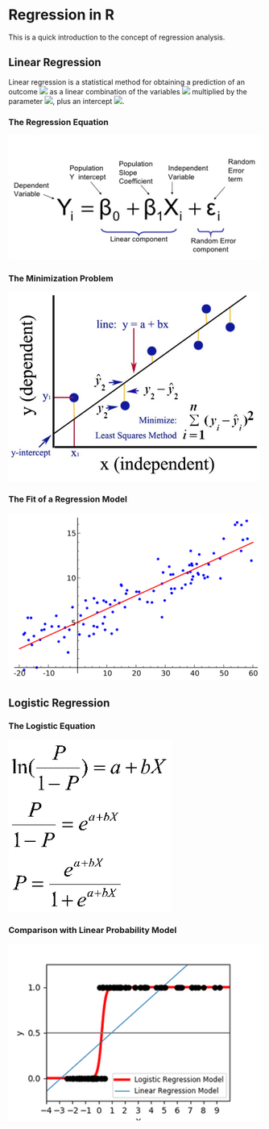 # Regression in R

This is a quick introduction to the concept of regression analysis. 

## Linear Regression 

Linear regression is a statistical method for obtaining a prediction of an outcome 
<img src="https://render.githubusercontent.com/render/math?math=Y_i"> 
as a linear combination of the variables
<img src="https://render.githubusercontent.com/render/math?math=X_i">
multiplied by the parameter
<img src="https://render.githubusercontent.com/render/math?math=\beta_1">, 
plus an intercept
<img src="https://render.githubusercontent.com/render/math?math=\beta_0">.

### The Regression Equation

<img src="Images/Regression_Equation.png">

### The Minimization Problem

<img src="Images/Regression_Minimization.png">

### The Fit of a Regression Model

<img src="Images/Linear_regression.png">

## Logistic Regression

### The Logistic Equation

<img src="Images/Logistic_Regression_Equation.gif">

### Comparison with Linear Probability Model

<img src="Images/Logistic_vs_OLS_Regression.png">



